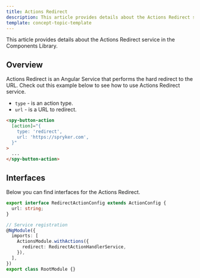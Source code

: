 ```yaml
---
title: Actions Redirect 
description: This article provides details about the Actions Redirect service in the Components Library.
template: concept-topic-template
---
```


This article provides details about the Actions Redirect service in the Components Library.

## Overview

Actions Redirect is an Angular Service that performs the hard redirect to the URL.
Check out this example below to see how to use Actions Redirect service.

- `type` - is an action type.  
- `url` - is a URL to redirect.  

```html
<spy-button-action
  [action]="{
    type: 'redirect',
    url: 'https://spryker.com',
  }"
>
  ...
</spy-button-action>
```

## Interfaces

Below you can find interfaces for the Actions Redirect.

```ts
export interface RedirectActionConfig extends ActionConfig {
  url: string;
}

// Service registration
@NgModule({
  imports: [
    ActionsModule.withActions({
      redirect: RedirectActionHandlerService,
    }),
  ],
})
export class RootModule {}
```
